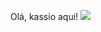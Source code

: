 Olá, kassio aqui!
<a href="mailto:sapokk.pinga@gmail.com@gmail.com">
<img src="https://img.shields.io/badge/Gmail-D14836?style=for-the-badge&logo=gmail&logoColor=white"/>
</a>
